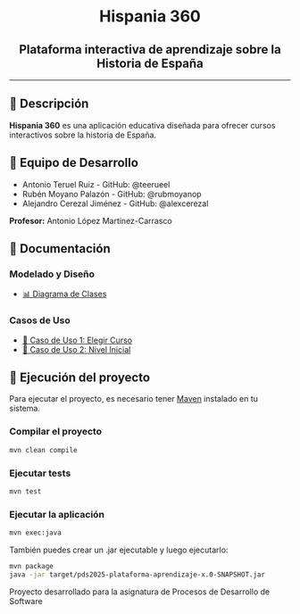 <div align="center">

# Hispania 360

## Plataforma interactiva de aprendizaje sobre la Historia de España

</div>

---

## 📝 Descripción

**Hispania 360** es una aplicación educativa diseñada para ofrecer cursos interactivos sobre la historia de España.

## 👥 Equipo de Desarrollo

* Antonio Teruel Ruiz - GitHub: @teerueel
* Rubén Moyano Palazón - GitHub: @rubmoyanop
* Alejandro Cerezal Jiménez - GitHub: @alexcerezal

**Profesor:** Antonio López Martínez-Carrasco

## 📓 Documentación

### Modelado y Diseño

* [📊 Diagrama de Clases](./docs/modelado/modelo_dominio.md)

### Casos de Uso

* [📝 Caso de Uso 1: Elegir Curso](./docs/casos%20de%20uso/CasoUsoElegirCurso.pdf)
* [📝 Caso de Uso 2: Nivel Inicial](./docs/casos%20de%20uso/CasoUsoNivelInicial.pdf)

## 🚀 Ejecución del proyecto

Para ejecutar el proyecto, es necesario tener [Maven](https://maven.apache.org/install.html) instalado en tu sistema.

### Compilar el proyecto

```bash
mvn clean compile
```

### Ejecutar tests

```bash
mvn test
```

### Ejecutar la aplicación

```bash
mvn exec:java
```

También puedes crear un .jar ejecutable y luego ejecutarlo:

```bash
mvn package
java -jar target/pds2025-plataforma-aprendizaje-x.0-SNAPSHOT.jar

```

Proyecto desarrollado para la asignatura de Procesos de Desarrollo de Software
